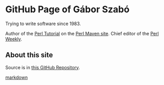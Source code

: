 # GitHub Page of Gábor Szabó

Trying to write software since 1983.

Author of the [Perl Tutorial](https://perlmaven.com/perl-tutorial) on the [Perl Maven site](https://perlmaven.com/).
Chief editor of the [Perl Weekly](http://perlweekly.com/).


## About this site

Source is in [this GitHub Repository](https://github.com/szabgab/szabgab.github.io).

[markdown](/markdown)

